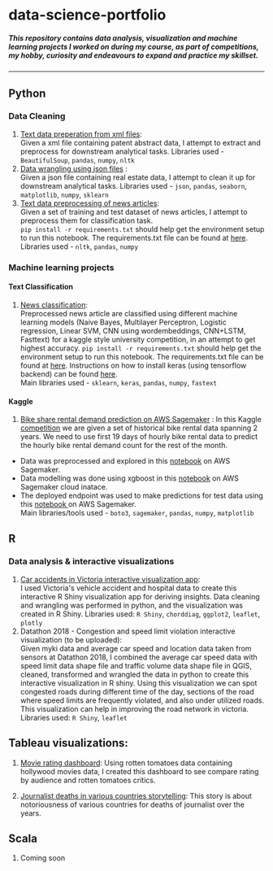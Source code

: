 # data-science-portfolio
##### This repository contains data analysis, visualization and machine learning projects I worked on during my course, as part of competitions, my hobby, curiosity and endeavours to expand and practice my skillset.
-------------------------------------------------------------------------------------------------------------------------------------

## Python


### Data Cleaning

1. [Text data preperation from xml files](https://github.com/VarunM24/data-science-portfolio/blob/master/Python/Wrangling/Xml-Text-preprocessing.ipynb "Python Jupyter notebook"): <br>
Given a xml file containing patent abstract data, I attempt to extract and preprocess for downstream analytical tasks.
Libraries used - `BeautifulSoup`, `pandas`, `numpy`, `nltk`
2. [Data wrangling using json files](https://github.com/VarunM24/data-science-portfolio/blob/master/Python/Wrangling/Json-data-wrangling.ipynb "Python Jupyter notebook") :<br>
Given a json file containing real estate data, I attempt to clean it up for downstream analytical tasks.
Libraries used - `json`, `pandas`, `seaborn`, `matplotlib`, `numpy`, `sklearn`
3. [Text data preprocessing of news articles](https://github.com/VarunM24/data-science-portfolio/blob/master/Python/Machine%20Learning/text-classification/News-classification/pre-processing/News-Preprocessing.ipynb "Python Jupyter notebook"): <br>
Given a set of training and test dataset of news articles, I attempt to preprocess them for classification task. <br>
`pip install -r requirements.txt` should help get the environment setup to run this notebook. The requirements.txt file can be found at <a href="https://github.com/VarunM24/data-science-portfolio/blob/master/Python/Machine%20Learning/text-classification/News-classification/requirements.txt">here</a>. <br>
Libraries used - `nltk`, `pandas`, `numpy`


### Machine learning projects

#### Text Classification
1. [News classification](https://github.com/VarunM24/data-science-portfolio/blob/master/Python/Machine%20Learning/text-classification/News-classification/modelling/News-Classification.ipynb "Python Jupyter notebook"): <br>
Preprocessed news article are classified using different machine learning models (Naive Bayes, Multilayer Perceptron, Logistic regression, Linear SVM, CNN using wordembeddings, CNN+LSTM, Fasttext) for a kaggle style university competition, in an attempt to get highest accuracy. 
`pip install -r requirements.txt` should help get the environment setup to run this notebook. The requirements.txt file can be found at <a href="https://github.com/VarunM24/data-science-portfolio/blob/master/Python/Machine%20Learning/text-classification/News-classification/requirements.txt">here</a>. Instructions on how to install keras (using tensorflow backend) can be found <a href="https://keras.io/#installation">here</a>.<br>
Main libraries used - `sklearn`, `keras`, `pandas`, `numpy`, `fastext`


#### Kaggle
1. [Bike share rental demand prediction on AWS Sagemaker](https://github.com/VarunM24/data-science-portfolio/tree/master/Python/Machine%20Learning/Kaggle/Bike-Share "Python Jupyter notebook")  :
In this Kaggle <a href="https://www.kaggle.com/c/bike-sharing-demand/overview">competition</a > we are given a set of historical bike rental data spanning 2 years. We need to use first 19 days of hourly bike rental data to predict the hourly bike rental demand count for the rest of the month. <br>
- Data was preprocessed and explored in this <a href="https://github.com/VarunM24/data-science-portfolio/blob/master/Python/Machine%20Learning/Kaggle/Bike-Share/kaggle_bikeshare_data_preparation.ipynb">notebook</a> on AWS Sagemaker.
- Data modelling was done using xgboost in this <a href="https://github.com/VarunM24/data-science-portfolio/blob/master/Python/Machine%20Learning/Kaggle/Bike-Share/kaggle_bikeshare_xgboost_cloud_training.ipynb">notebook</a> on AWS Sagemaker cloud inatace.
- The deployed endpoint was used to make predictions for test data using this <a href="https://github.com/VarunM24/data-science-portfolio/blob/master/Python/Machine%20Learning/Kaggle/Bike-Share/kaggle_bikeshare_xgboost_cloud_prediction.ipynb">notebook </a> on AWS Sagemaker. <br>
Main libraries/tools used - `boto3`, `sagemaker`, `pandas`, `numpy`, `matplotlib`


## R

### Data analysis & interactive visualizations
1. [  Car accidents in Victoria interactive visualization app](https://vm24.shinyapps.io/victoria-car-accidents/ "ShinyApp"): <br>
I used Victoria's vehicle accident and hospital data to create this interactive R Shiny visualization app for deriving insights. Data cleaning and wrangling was performed in python, and the visualization was created in R Shiny. Libraries used: `R Shiny`, `chorddiag`, `ggplot2`, `leaflet`, `plotly` 
2. Datathon 2018 - Congestion and speed limit violation interactive visualization (to be uploaded): <br>
Given myki data and average car speed and location data taken from sensors at Datathon 2018, I combined the average car speed data with speed limit data shape file and traffic volume data shape file in QGIS, cleaned, transformed and wrangled the data in python to create this interactive visualization in R shiny. Using this visualization we can spot congested roads during different time of the day, sections of the road where speed limits are frequently violated, and also under utilized roads. This visualization can help in improving the road network in victoria. Libraries used: `R Shiny`,  `leaflet`

## Tableau visualizations:
1. [Movie rating dashboard](https://public.tableau.com/views/Moviedashboard/Moviepopularity?:embed=y&:display_count=yes&publish=yes "Tableau dashboard"): Using rotten tomatoes data containing hollywood movies data, I created this dashboard to see compare rating by audience and rotten tomatoes critics.

2. [Journalist deaths in various countries storytelling](https://public.tableau.com/views/Journalist_Deaths_15543637300810/Story1?:embed=y&:display_count=yes&publish=yes "Tableau storytelling"): This story is about notoriousness of various countries for deaths of journalist over the years.

## Scala
1. Coming soon

